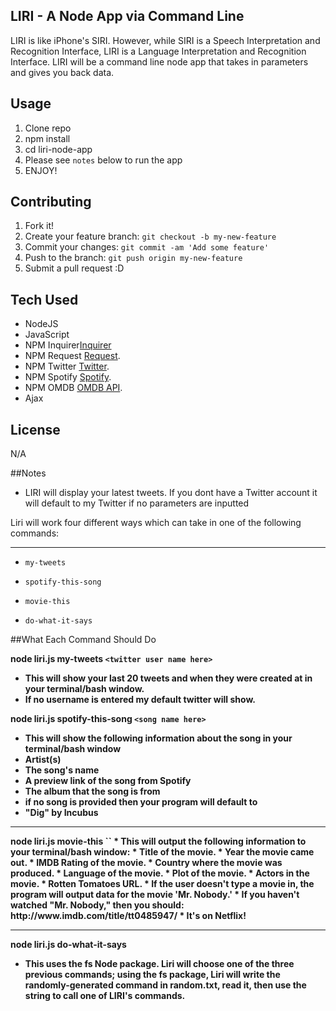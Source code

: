 
## LIRI - A Node App via Command Line 

LIRI is like iPhone's SIRI. However, while SIRI is a Speech Interpretation and Recognition Interface, LIRI is a Language Interpretation and Recognition Interface. LIRI will be a command line node app that takes in parameters and gives you back data.

## Usage

1. Clone repo
2. npm install
3. cd liri-node-app
4. Please see `notes` below to run the app 
5. ENJOY! 

## Contributing

1. Fork it!
2. Create your feature branch: `git checkout -b my-new-feature`
3. Commit your changes: `git commit -am 'Add some feature'`
4. Push to the branch: `git push origin my-new-feature`
5. Submit a pull request :D

## Tech Used 

* NodeJS
* JavaScript
* NPM Inquirer[Inquirer](https://npmjs.com/package/inquirer)
* NPM Request [Request](https://www.npmjs.com/package/request).
* NPM Twitter [Twitter](https://www.npmjs.com/package/twitter).
* NPM Spotify [Spotify](https://www.npmjs.com/package/spotify).
* NPM OMDB    [OMDB API](http://www.omdbapi.com).
* Ajax 

## License

N/A

##Notes 

* LIRI will display your latest tweets. If you dont have a Twitter account it will default to my Twitter if no parameters are inputted


Liri will work four different ways which can take in one of the following commands:
<hr>

* `my-tweets`

* `spotify-this-song`

* `movie-this`

* `do-what-it-says`

##What Each Command Should Do

<strong>node liri.js my-tweets `<twitter user name here>`<strong>

* This will show your last 20 tweets and when they were created at in your terminal/bash window.
* If no username is entered my default twitter will show.

node liri.js spotify-this-song `<song name here>`
* This will show the following information about the song in your terminal/bash window
* Artist(s)
* The song's name
* A preview link of the song from Spotify
* The album that the song is from
* if no song is provided then your program will default to
* "Dig" by Incubus
<hr>
<strong>node liri.js movie-this `<movie name here>`<strong>
* This will output the following information to your terminal/bash window:
* Title of the movie.
* Year the movie came out.
* IMDB Rating of the movie.
* Country where the movie was produced.
* Language of the movie.
* Plot of the movie.
* Actors in the movie.
* Rotten Tomatoes URL.
* If the user doesn't type a movie in, the program will output data for the movie 'Mr. Nobody.'
* If you haven't watched "Mr. Nobody," then you should: http://www.imdb.com/title/tt0485947/
* It's on Netflix!
<hr>

<strong>node liri.js do-what-it-says<strong>
* This uses the fs Node package.  Liri will choose one of the three previous commands; using the fs package, Liri will write the randomly-generated command in random.txt, read it, then use the string to call one of LIRI's commands.